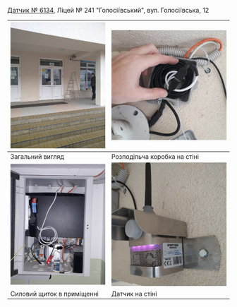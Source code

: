 [Датчик № 6134](location#mount-table), Ліцей № 241 "Голосіївський", вул. Голосіївська, 12

| ![6134](img2/6134-1.jpg)   | ![6134](img2/6134-2.jpg)     |
| -------------------------- | ---------------------------- |
| Загальний вигляд           | Розподільча коробка на стіні |
| ![6134](img2/6134-3.jpg)   | ![6134](img2/6134-4.jpg)     |
| Силовий щиток в приміщенні | Датчик на стіні              |


